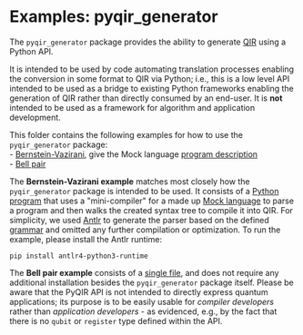 # Examples: pyqir_generator

The `pyqir_generator` package provides the ability to generate [QIR](https://github.com/qir-alliance/qir-spec) using a Python API.

It is intended to be used by code automating translation processes enabling the conversion in some format to QIR via Python; i.e., this is a low level API intended to be used as a bridge to existing Python frameworks enabling the generation of QIR rather than directly consumed by an end-user. It is **not** intended to be used as a framework for algorithm and application development.

This folder contains the following examples for how to use the `pyqir_generator` package:  
    - [Bernstein-Vazirani](mock_to_qir.py), give the Mock language [program description](bernstein_vazirani.txt)  
    - [Bell pair](bell_pair.py)

The **Bernstein-Vazirani example** matches most closely how the `pyqir_generator` package is intended to be used. It consists of a [Python program](mock_to_qir.py) that uses a "mini-compiler" for a made up [Mock language](mock_language) to parse a program and then walks the created syntax tree to compile it into QIR.
For simplicity, we used [Antlr](https://www.antlr.org/) to generate the parser based on the defined [grammar](mock_language/MockLanguage.g4) and omitted any further compilation or optimization. To run the example, please install the Antlr runtime:
```
pip install antlr4-python3-runtime
```

The **Bell pair example** consists of a [single file](bell_pair.py), and does not require any additional installation besides the `pyqir_generator` package itself. Please be aware that the PyQIR API is not intended to directly express quantum applications; its purpose is to be easily usable for *compiler developers* rather than *application developers* - as evidenced, e.g., by the fact that there is no `qubit` or `register` type defined within the API.